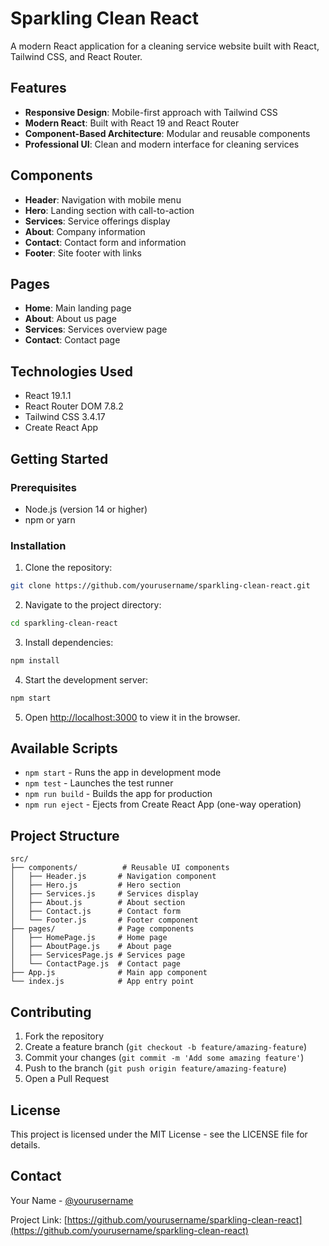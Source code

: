 # Sparkling Clean React

A modern React application for a cleaning service website built with React, Tailwind CSS, and React Router.

## Features

- **Responsive Design**: Mobile-first approach with Tailwind CSS
- **Modern React**: Built with React 19 and React Router
- **Component-Based Architecture**: Modular and reusable components
- **Professional UI**: Clean and modern interface for cleaning services

## Components

- **Header**: Navigation with mobile menu
- **Hero**: Landing section with call-to-action
- **Services**: Service offerings display
- **About**: Company information
- **Contact**: Contact form and information
- **Footer**: Site footer with links

## Pages

- **Home**: Main landing page
- **About**: About us page
- **Services**: Services overview page
- **Contact**: Contact page

## Technologies Used

- React 19.1.1
- React Router DOM 7.8.2
- Tailwind CSS 3.4.17
- Create React App

## Getting Started

### Prerequisites

- Node.js (version 14 or higher)
- npm or yarn

### Installation

1. Clone the repository:
```bash
git clone https://github.com/yourusername/sparkling-clean-react.git
```

2. Navigate to the project directory:
```bash
cd sparkling-clean-react
```

3. Install dependencies:
```bash
npm install
```

4. Start the development server:
```bash
npm start
```

5. Open [http://localhost:3000](http://localhost:3000) to view it in the browser.

## Available Scripts

- `npm start` - Runs the app in development mode
- `npm test` - Launches the test runner
- `npm run build` - Builds the app for production
- `npm run eject` - Ejects from Create React App (one-way operation)

## Project Structure

```
src/
├── components/          # Reusable UI components
│   ├── Header.js       # Navigation component
│   ├── Hero.js         # Hero section
│   ├── Services.js     # Services display
│   ├── About.js        # About section
│   ├── Contact.js      # Contact form
│   └── Footer.js       # Footer component
├── pages/              # Page components
│   ├── HomePage.js     # Home page
│   ├── AboutPage.js    # About page
│   ├── ServicesPage.js # Services page
│   └── ContactPage.js  # Contact page
├── App.js              # Main app component
└── index.js            # App entry point
```

## Contributing

1. Fork the repository
2. Create a feature branch (`git checkout -b feature/amazing-feature`)
3. Commit your changes (`git commit -m 'Add some amazing feature'`)
4. Push to the branch (`git push origin feature/amazing-feature`)
5. Open a Pull Request

## License

This project is licensed under the MIT License - see the LICENSE file for details.

## Contact

Your Name - [@yourusername](https://github.com/yourusername)

Project Link: [https://github.com/yourusername/sparkling-clean-react](https://github.com/yourusername/sparkling-clean-react)